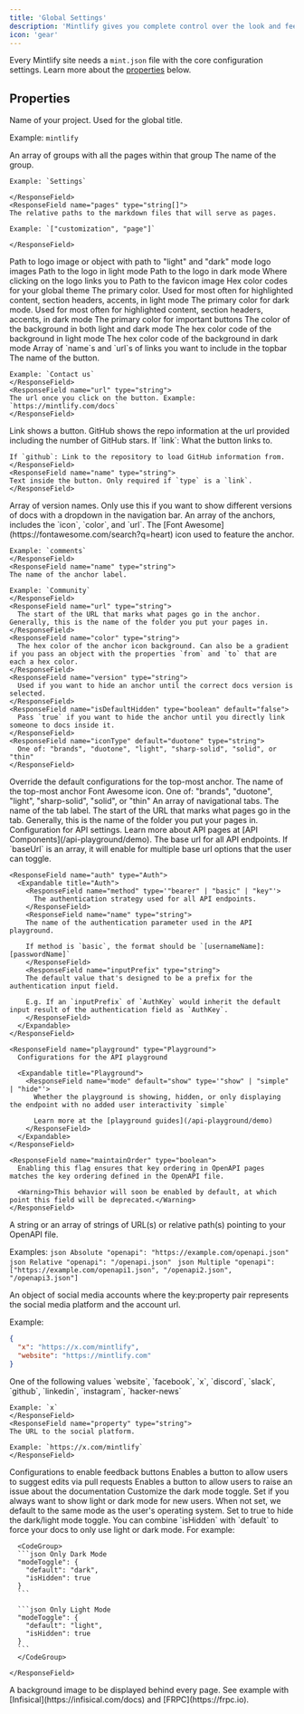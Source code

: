```yaml
---
title: 'Global Settings'
description: 'Mintlify gives you complete control over the look and feel of your documentation using the mint.json file'
icon: 'gear'
---
```


Every Mintlify site needs a `mint.json` file with the core configuration settings. Learn more about the [properties](#properties) below.

## Properties

<ResponseField name="name" type="string" required>
Name of your project. Used for the global title.

Example: `mintlify`

</ResponseField>

<ResponseField name="navigation" type="Navigation[]" required>
  An array of groups with all the pages within that group
  <Expandable title="Navigation">
    <ResponseField name="group" type="string">
    The name of the group.

    Example: `Settings`

    </ResponseField>
    <ResponseField name="pages" type="string[]">
    The relative paths to the markdown files that will serve as pages.

    Example: `["customization", "page"]`

    </ResponseField>

  </Expandable>
</ResponseField>

<ResponseField name="logo" type="string or object">
  Path to logo image or object with path to "light" and "dark" mode logo images
  <Expandable title="Logo">
    <ResponseField name="light" type="string">
      Path to the logo in light mode
    </ResponseField>
    <ResponseField name="dark" type="string">
      Path to the logo in dark mode
    </ResponseField>
    <ResponseField name="href" type="string" default="/">
      Where clicking on the logo links you to
    </ResponseField>
  </Expandable>
</ResponseField>

<ResponseField name="favicon" type="string">
  Path to the favicon image
</ResponseField>

<ResponseField name="colors" type="Colors">
  Hex color codes for your global theme
  <Expandable title="Colors">
    <ResponseField name="primary" type="string" required>
      The primary color. Used for most often for highlighted content, section
      headers, accents, in light mode
    </ResponseField>
    <ResponseField name="light" type="string">
      The primary color for dark mode. Used for most often for highlighted
      content, section headers, accents, in dark mode
    </ResponseField>
    <ResponseField name="dark" type="string">
      The primary color for important buttons
    </ResponseField>
    <ResponseField name="background" type="object">
      The color of the background in both light and dark mode
      <Expandable title="Object">
        <ResponseField name="light" type="string" required>
          The hex color code of the background in light mode
        </ResponseField>
        <ResponseField name="dark" type="string" required>
          The hex color code of the background in dark mode
        </ResponseField>
      </Expandable>
    </ResponseField>
  </Expandable>
</ResponseField>

<ResponseField name="topbarLinks" type="TopbarLink[]">
  Array of `name`s and `url`s of links you want to include in the topbar
  <Expandable title="TopbarLink">
    <ResponseField name="name" type="string">
    The name of the button.

    Example: `Contact us`
    </ResponseField>
    <ResponseField name="url" type="string">
    The url once you click on the button. Example: `https://mintlify.com/docs`
    </ResponseField>

  </Expandable>
</ResponseField>

<ResponseField name="topbarCtaButton" type="Call to Action">
  <Expandable title="Topbar Call to Action">
    <ResponseField name="type" type={'"link" or "github"'} default="link">
    Link shows a button. GitHub shows the repo information at the url provided including the number of GitHub stars.
    </ResponseField>
    <ResponseField name="url" type="string">
    If `link`: What the button links to.
    
    If `github`: Link to the repository to load GitHub information from.
    </ResponseField>
    <ResponseField name="name" type="string">
    Text inside the button. Only required if `type` is a `link`.
    </ResponseField>

  </Expandable>
</ResponseField>

<ResponseField name="versions" type="string[]">
  Array of version names. Only use this if you want to show different versions
  of docs with a dropdown in the navigation bar.
</ResponseField>

<ResponseField name="anchors" type="Anchor[]">
  An array of the anchors, includes the `icon`, `color`, and `url`.
  <Expandable title="Anchor">
    <ResponseField name="icon" type="string">
    The [Font Awesome](https://fontawesome.com/search?q=heart) icon used to feature the anchor.

    Example: `comments`
    </ResponseField>
    <ResponseField name="name" type="string">
    The name of the anchor label.

    Example: `Community`
    </ResponseField>
    <ResponseField name="url" type="string">
      The start of the URL that marks what pages go in the anchor. Generally, this is the name of the folder you put your pages in.
    </ResponseField>
    <ResponseField name="color" type="string">
      The hex color of the anchor icon background. Can also be a gradient if you pass an object with the properties `from` and `to` that are each a hex color.
    </ResponseField>
    <ResponseField name="version" type="string">
      Used if you want to hide an anchor until the correct docs version is selected.
    </ResponseField>
    <ResponseField name="isDefaultHidden" type="boolean" default="false">
      Pass `true` if you want to hide the anchor until you directly link someone to docs inside it.
    </ResponseField>
    <ResponseField name="iconType" default="duotone" type="string">
      One of: "brands", "duotone", "light", "sharp-solid", "solid", or "thin"
    </ResponseField>

  </Expandable>
</ResponseField>

<ResponseField name="topAnchor" type="Object">
  Override the default configurations for the top-most anchor.
  <Expandable title="Object">
    <ResponseField name="name" default="Documentation" type="string">
      The name of the top-most anchor
    </ResponseField>
    <ResponseField name="icon" default="book-open" type="string">
      Font Awesome icon.
    </ResponseField>
    <ResponseField name="iconType" default="duotone" type="string">
      One of: "brands", "duotone", "light", "sharp-solid", "solid", or "thin"
    </ResponseField>
  </Expandable>
</ResponseField>

<ResponseField name="tabs" type="Tabs[]">
  An array of navigational tabs.
  <Expandable title="Tabs">
    <ResponseField name="name" type="string">
      The name of the tab label.
    </ResponseField>
    <ResponseField name="url" type="string">
      The start of the URL that marks what pages go in the tab. Generally, this
      is the name of the folder you put your pages in.
    </ResponseField>
  </Expandable>
</ResponseField>

<ResponseField name="api" type="API">
  Configuration for API settings. Learn more about API pages at [API Components](/api-playground/demo).
  <Expandable title="API">
    <ResponseField name="baseUrl" type="string">
      The base url for all API endpoints. If `baseUrl` is an array, it will enable for multiple base url
      options that the user can toggle.
    </ResponseField>

    <ResponseField name="auth" type="Auth">
      <Expandable title="Auth">
        <ResponseField name="method" type='"bearer" | "basic" | "key"'>
          The authentication strategy used for all API endpoints.
        </ResponseField>
        <ResponseField name="name" type="string">
        The name of the authentication parameter used in the API playground.

        If method is `basic`, the format should be `[usernameName]:[passwordName]`
        </ResponseField>
        <ResponseField name="inputPrefix" type="string">
        The default value that's designed to be a prefix for the authentication input field.

        E.g. If an `inputPrefix` of `AuthKey` would inherit the default input result of the authentication field as `AuthKey`.
        </ResponseField>
      </Expandable>
    </ResponseField>

    <ResponseField name="playground" type="Playground">
      Configurations for the API playground

      <Expandable title="Playground">
        <ResponseField name="mode" default="show" type='"show" | "simple" | "hide"'>
          Whether the playground is showing, hidden, or only displaying the endpoint with no added user interactivity `simple`

          Learn more at the [playground guides](/api-playground/demo)
        </ResponseField>
      </Expandable>
    </ResponseField>

    <ResponseField name="maintainOrder" type="boolean">
      Enabling this flag ensures that key ordering in OpenAPI pages matches the key ordering defined in the OpenAPI file.

      <Warning>This behavior will soon be enabled by default, at which point this field will be deprecated.</Warning>
    </ResponseField>

  </Expandable>
</ResponseField>

<ResponseField name="openapi" type="string | string[]">
  A string or an array of strings of URL(s) or relative path(s) pointing to your
  OpenAPI file.
  
  Examples:
  <CodeGroup>
    ```json Absolute
    "openapi": "https://example.com/openapi.json"
    ```
    ```json Relative
    "openapi": "/openapi.json"
    ```
    ```json Multiple
    "openapi": ["https://example.com/openapi1.json", "/openapi2.json", "/openapi3.json"]
    ```
  </CodeGroup>

</ResponseField>

<ResponseField name="footerSocials" type="FooterSocials">
  An object of social media accounts where the key:property pair represents the social media platform and the account url.
  
  Example: 
  ```json
  {
    "x": "https://x.com/mintlify",
    "website": "https://mintlify.com"
  }
  ```
  <Expandable title="FooterSocials">
    <ResponseField name="[key]" type="string">
    One of the following values `website`, `facebook`, `x`, `discord`, `slack`, `github`, `linkedin`, `instagram`, `hacker-news`
    
    Example: `x`
    </ResponseField>
    <ResponseField name="property" type="string">
    The URL to the social platform.
    
    Example: `https://x.com/mintlify`
    </ResponseField>
  </Expandable>
</ResponseField>

<ResponseField name="feedback" type="Feedback">
  Configurations to enable feedback buttons

  <Expandable title="Feedback">
    <ResponseField name="suggestEdit" type="boolean" default="false">
    Enables a button to allow users to suggest edits via pull requests
    </ResponseField>
    <ResponseField name="raiseIssue" type="boolean" default="false">
    Enables a button to allow users to raise an issue about the documentation
    </ResponseField>
  </Expandable>
</ResponseField>

<ResponseField name="modeToggle" type="ModeToggle">
  Customize the dark mode toggle.
  <Expandable title="ModeToggle">
    <ResponseField name="default" type={'"light" or "dark"'}>
      Set if you always want to show light or dark mode for new users. When not
      set, we default to the same mode as the user's operating system.
    </ResponseField>
    <ResponseField name="isHidden" type="boolean" default="false">
      Set to true to hide the dark/light mode toggle. You can combine `isHidden` with `default` to force your docs to only use light or dark mode. For example:
      
      <CodeGroup>
      ```json Only Dark Mode
      "modeToggle": {
        "default": "dark",
        "isHidden": true
      }
      ```

      ```json Only Light Mode
      "modeToggle": {
        "default": "light",
        "isHidden": true
      }
      ```
      </CodeGroup>

    </ResponseField>

  </Expandable>
</ResponseField>

<ResponseField name="backgroundImage" type="string">
  A background image to be displayed behind every page. See example with
  [Infisical](https://infisical.com/docs) and [FRPC](https://frpc.io).
</ResponseField>